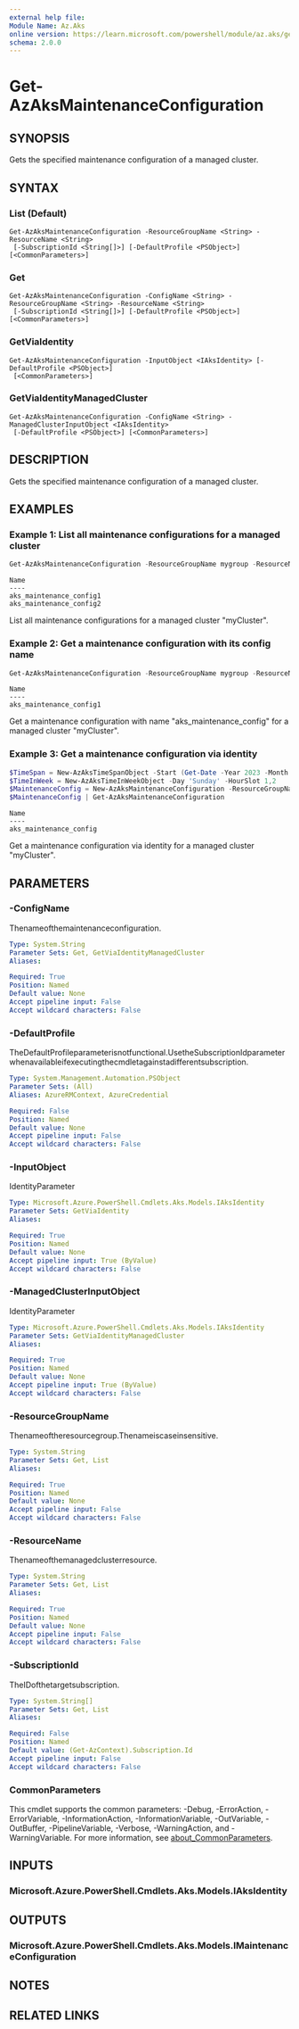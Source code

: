 ```yaml
---
external help file:
Module Name: Az.Aks
online version: https://learn.microsoft.com/powershell/module/az.aks/get-azaksmaintenanceconfiguration
schema: 2.0.0
---
```


# Get-AzAksMaintenanceConfiguration

## SYNOPSIS
Gets the specified maintenance configuration of a managed cluster.

## SYNTAX

### List (Default)
```
Get-AzAksMaintenanceConfiguration -ResourceGroupName <String> -ResourceName <String>
 [-SubscriptionId <String[]>] [-DefaultProfile <PSObject>] [<CommonParameters>]
```

### Get
```
Get-AzAksMaintenanceConfiguration -ConfigName <String> -ResourceGroupName <String> -ResourceName <String>
 [-SubscriptionId <String[]>] [-DefaultProfile <PSObject>] [<CommonParameters>]
```

### GetViaIdentity
```
Get-AzAksMaintenanceConfiguration -InputObject <IAksIdentity> [-DefaultProfile <PSObject>]
 [<CommonParameters>]
```

### GetViaIdentityManagedCluster
```
Get-AzAksMaintenanceConfiguration -ConfigName <String> -ManagedClusterInputObject <IAksIdentity>
 [-DefaultProfile <PSObject>] [<CommonParameters>]
```

## DESCRIPTION
Gets the specified maintenance configuration of a managed cluster.

## EXAMPLES

### Example 1: List all maintenance configurations for a managed cluster
```powershell
Get-AzAksMaintenanceConfiguration -ResourceGroupName mygroup -ResourceName myCluster
```

```output
Name
----
aks_maintenance_config1
aks_maintenance_config2
```

List all maintenance configurations for a managed cluster "myCluster".

### Example 2: Get a maintenance configuration with its config name
```powershell
Get-AzAksMaintenanceConfiguration -ResourceGroupName mygroup -ResourceName myCluster -ConfigName 'aks_maintenance_config'
```

```output
Name
----
aks_maintenance_config1
```

Get a maintenance configuration with name "aks_maintenance_config" for a managed cluster "myCluster".

### Example 3: Get a maintenance configuration via identity
```powershell
$TimeSpan = New-AzAksTimeSpanObject -Start (Get-Date -Year 2023 -Month 3 -Day 1) -End (Get-Date -Year 2023 -Month 3 -Day 2)
$TimeInWeek = New-AzAksTimeInWeekObject -Day 'Sunday' -HourSlot 1,2
$MaintenanceConfig = New-AzAksMaintenanceConfiguration -ResourceGroupName mygroup -ResourceName myCluster -ConfigName 'aks_maintenance_config' -TimeInWeek $TimeInWeek -NotAllowedTime $TimeSpan
$MaintenanceConfig | Get-AzAksMaintenanceConfiguration
```

```output
Name
----
aks_maintenance_config
```

Get a maintenance configuration via identity for a managed cluster "myCluster".

## PARAMETERS

### -ConfigName
Thenameofthemaintenanceconfiguration.

```yaml
Type: System.String
Parameter Sets: Get, GetViaIdentityManagedCluster
Aliases:

Required: True
Position: Named
Default value: None
Accept pipeline input: False
Accept wildcard characters: False
```

### -DefaultProfile
TheDefaultProfileparameterisnotfunctional.UsetheSubscriptionIdparameterwhenavailableifexecutingthecmdletagainstadifferentsubscription.

```yaml
Type: System.Management.Automation.PSObject
Parameter Sets: (All)
Aliases: AzureRMContext, AzureCredential

Required: False
Position: Named
Default value: None
Accept pipeline input: False
Accept wildcard characters: False
```

### -InputObject
IdentityParameter

```yaml
Type: Microsoft.Azure.PowerShell.Cmdlets.Aks.Models.IAksIdentity
Parameter Sets: GetViaIdentity
Aliases:

Required: True
Position: Named
Default value: None
Accept pipeline input: True (ByValue)
Accept wildcard characters: False
```

### -ManagedClusterInputObject
IdentityParameter

```yaml
Type: Microsoft.Azure.PowerShell.Cmdlets.Aks.Models.IAksIdentity
Parameter Sets: GetViaIdentityManagedCluster
Aliases:

Required: True
Position: Named
Default value: None
Accept pipeline input: True (ByValue)
Accept wildcard characters: False
```

### -ResourceGroupName
Thenameoftheresourcegroup.Thenameiscaseinsensitive.

```yaml
Type: System.String
Parameter Sets: Get, List
Aliases:

Required: True
Position: Named
Default value: None
Accept pipeline input: False
Accept wildcard characters: False
```

### -ResourceName
Thenameofthemanagedclusterresource.

```yaml
Type: System.String
Parameter Sets: Get, List
Aliases:

Required: True
Position: Named
Default value: None
Accept pipeline input: False
Accept wildcard characters: False
```

### -SubscriptionId
TheIDofthetargetsubscription.

```yaml
Type: System.String[]
Parameter Sets: Get, List
Aliases:

Required: False
Position: Named
Default value: (Get-AzContext).Subscription.Id
Accept pipeline input: False
Accept wildcard characters: False
```

### CommonParameters
This cmdlet supports the common parameters: -Debug, -ErrorAction, -ErrorVariable, -InformationAction, -InformationVariable, -OutVariable, -OutBuffer, -PipelineVariable, -Verbose, -WarningAction, and -WarningVariable. For more information, see [about_CommonParameters](http://go.microsoft.com/fwlink/?LinkID=113216).

## INPUTS

### Microsoft.Azure.PowerShell.Cmdlets.Aks.Models.IAksIdentity

## OUTPUTS

### Microsoft.Azure.PowerShell.Cmdlets.Aks.Models.IMaintenanceConfiguration

## NOTES

## RELATED LINKS

